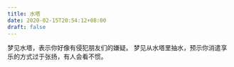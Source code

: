 ```yaml
---
title: 水塔
date: 2020-02-15T20:54:12+08:00
draft: false
---
```


梦见水塔，表示你好像有侵犯朋友们的嫌疑。
梦见从水塔里抽水，预示你消遣享乐的方式过于张扬，有人会看不惯。
